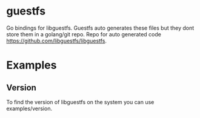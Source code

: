 # guestfs
Go bindings for libguestfs. Guestfs auto generates these files but they dont store them in a golang/git repo. Repo for auto generated code https://github.com/libguestfs/libguestfs.

# Examples
## Version
To find the version of libguestfs on the system you can use examples/version.